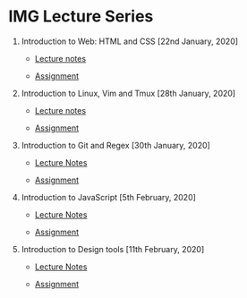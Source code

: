 # IMG Lecture Series

1. Introduction to Web: HTML and CSS [22nd January, 2020]

   - [Lecture notes](https://imgiitroorkee.github.io/img-2020-lecture-series/Lecture%201:%20Intro%20to%20Web:%20HTML+CSS/Lecture%20notes.html)

   - [Assignment](https://docs.google.com/document/d/1nm7BtjCt2qC7UIOvk_ZXBQd_Sv1vZx_YugaZDLMXxrc/edit?usp=sharing)

2. Introduction to Linux, Vim and Tmux [28th January, 2020]

   - [Lecture notes](https://imgiitroorkee.github.io/img-2020-lecture-series/Lecture%202:%20Introduction%20to%20Linux,%20Vim%20and%20Tmux/Lecture%20notes.html)

   - [Assignment](https://docs.google.com/document/d/1eoKswixrc9RRyy-roJITxaQPoWZMWNvzj5rt2zkKGxI/edit?usp=sharing)

3. Introduction to Git and Regex [30th January, 2020]

   - [Lecture Notes](https://imgiitroorkee.github.io/img-2020-lecture-series/Lecture%203:%20Introduction%20to%20Git%20and%20Regex/Lecture%20notes.html)

   - [Assignment](https://docs.google.com/document/d/1cy2Isc-XaaYAdopsS4zMCNhLyBLpUKynsSORl3Jx4gI/edit?usp=sharing)

4. Introduction to JavaScript [5th February, 2020]

   - [Lecture Notes](https://imgiitroorkee.github.io/img-2020-lecture-series/Lecture%204:%20Introduction%20to%20JavaScript/Lecture%20notes.html)

   - [Assignment](https://docs.google.com/document/d/1-LY-rbIfNNNHC-MdXCWPJSeN9I5QFeG53T4gsKfS1II/edit?usp=sharing)

5. Introduction to Design tools [11th February, 2020]

   - [Lecture Notes](https://imgiitroorkee.github.io/img-2020-lecture-series/Lecture%205:%20Introduction%20to%20Design%20Tools/Lecture%20notes.pdf)

   - [Assignment](https://docs.google.com/presentation/d/1rV_Sv7afWwGYFwVuhxZbrNPR3X7Eh96vVlEXrb8QFT0/edit?usp=sharing)
